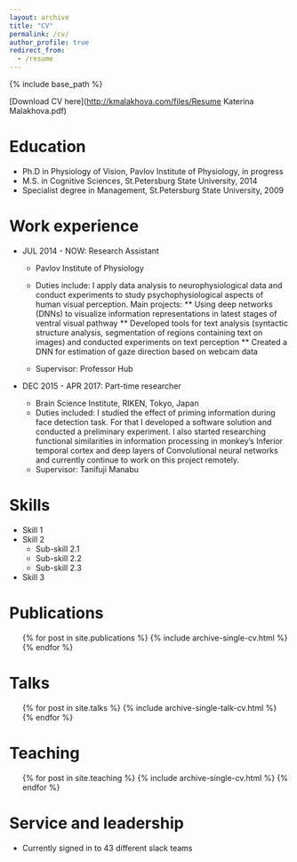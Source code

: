 ```yaml
---
layout: archive
title: "CV"
permalink: /cv/
author_profile: true
redirect_from:
  - /resume
---
```


{% include base_path %}

[Download CV here](http://kmalakhova.com/files/Resume Katerina Malakhova.pdf)

Education
======
* Ph.D in Physiology of Vision, Pavlov Institute of Physiology, in progress
* M.S. in Cognitive Sciences, St.Petersburg State University, 2014
* Specialist degree in Management, St.Petersburg State University, 2009

Work experience
======

* JUL 2014 - NOW: Research Assistant
  * Pavlov Institute of Physiology
  * Duties include: I apply data analysis to neurophysiological data and conduct experiments to study psychophysiological aspects of human visual perception.  Main projects:
  ** Using deep networks (DNNs) to visualize  information representations in latest stages of ventral visual pathway
  ** Developed tools for text analysis (syntactic structure analysis,  segmentation of regions containing text on images) and conducted experiments on text perception
  ** Created a DNN for estimation of gaze direction based on webcam data

  * Supervisor: Professor Hub
  
* DEC 2015 - APR 2017: Part-time researcher
  * Brain Science Institute, RIKEN, Tokyo, Japan 
  * Duties included: I studied the effect of priming information during face detection task. For that I developed a software solution and conducted a preliminary experiment.  I also started researching functional similarities in information processing in monkey’s Inferior temporal cortex and deep layers of Convolutional neural networks and currently continue to work on this project remotely. 
  * Supervisor: Tanifuji Manabu

  
Skills
======
* Skill 1
* Skill 2
  * Sub-skill 2.1
  * Sub-skill 2.2
  * Sub-skill 2.3
* Skill 3

Publications
======
  <ul>{% for post in site.publications %}
    {% include archive-single-cv.html %}
  {% endfor %}</ul>
  
Talks
======
  <ul>{% for post in site.talks %}
    {% include archive-single-talk-cv.html %}
  {% endfor %}</ul>
  
Teaching
======
  <ul>{% for post in site.teaching %}
    {% include archive-single-cv.html %}
  {% endfor %}</ul>
  
Service and leadership
======
* Currently signed in to 43 different slack teams
